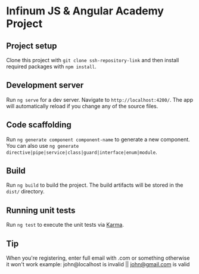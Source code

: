# Infinum JS & Angular Academy Project

## Project setup

Clone this project with `git clone ssh-repository-link` and then install required packages with `npm install`.

## Development server

Run `ng serve` for a dev server. Navigate to `http://localhost:4200/`. The app will automatically reload if you change any of the source files.

## Code scaffolding

Run `ng generate component component-name` to generate a new component. You can also use `ng generate directive|pipe|service|class|guard|interface|enum|module`.

## Build

Run `ng build` to build the project. The build artifacts will be stored in the `dist/` directory.

## Running unit tests

Run `ng test` to execute the unit tests via [Karma](https://karma-runner.github.io).



## Tip

When you're registering, enter full email with .com or something otherwise it won't work
example: john@localhost is invalid || john@gmail.com is valid
